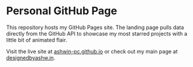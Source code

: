 # Personal GitHub Page

This repository hosts my GitHub Pages site. The landing page pulls data directly from the GitHub API to showcase my most starred projects with a little bit of animated flair.

Visit the live site at [ashwin-pc.github.io](https://ashwin-pc.github.io) or check out my main page at [designedbyashw.in](https://designedbyashw.in).
